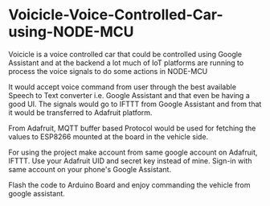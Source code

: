 # Voicicle-Voice-Controlled-Car-using-NODE-MCU
Voicicle is a voice controlled car that could be controlled using Google Assistant and at the backend a lot much of IoT platforms are running to process the voice signals to do some actions in NODE-MCU

It would accept voice command from user through the best available Speech to Text converter i.e. Google Assistant and that even be having a good UI.
The signals would go to IFTTT from Google Assistant and from that it would be transferred to Adafruit platform.

From Adafruit, MQTT buffer based Protocol would be used for fetching the values to ESP8266 mounted at the board in the vehicle side.

For using the project make account from same google account on Adafruit, IFTTT.
Use your Adafruit UID and secret key instead of mine.
Sign-in with same account on your phone's Google Assistant.

Flash the code to Arduino Board and enjoy commanding the vehicle from google assistant.
